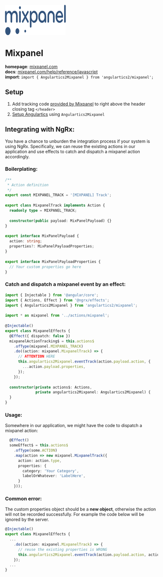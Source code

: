 <img
    src="../../../assets/svg/mixpanel.svg"
    alt="Mixpanel logo"
    height="100px"
    width="200px" />

# Mixpanel

**homepage**: [mixpanel.com](https://mixpanel.com/)  
**docs**: [mixpanel.com/help/reference/javascript](https://mixpanel.com/help/reference/javascript)  
**import**: `import { Angulartics2Mixpanel } from 'angulartics2/mixpanel';`

## Setup

1.  Add tracking code [provided by Mixpanel](https://mixpanel.com/help/reference/javascript) to right above the header closing tag `</header>`
2.  [Setup Angulartics](https://github.com/angulartics/angulartics2/tree/next#installation) using `Angulartics2Mixpanel`

## Integrating with NgRx:

You have a chance to unburden the integration process if your system is using NgRx. Specifically, we can reuse the existing actions in our application and use effects to catch and dispatch a mixpanel action accordingly.

### Boilerplating:

```ts
/**
 * Action definition
 */
export const MIXPANEL_TRACK = '[MIXPANEL] Track';

export class MixpanelTrack implements Action {
  readonly type = MIXPANEL_TRACK;

  constructor(public payload: MixPanelPayload) {}
}

export interface MixPanelPayload {
  action: string;
  properties?: MixPanelPayloadProperties;
}

export interface MixPanelPayloadProperties {
  // Your custom properties go here
}
```

### Catch and dispatch a mixpanel event by an effect:

```ts
import { Injectable } from '@angular/core';
import { Actions, Effect } from '@ngrx/effects';
import { Angulartics2Mixpanel } from 'angulartics2/mixpanel';

import * as mixpanel from '../actions/mixpanel';

@Injectable()
export class MixpanelEffects {
  @Effect({ dispatch: false })
  mixpanelActionTracking$ = this.actions$
    .ofType(mixpanel.MIXPANEL_TRACK)
    .do((action: mixpanel.MixpanelTrack) => {
      // ATTENTION HERE
      this.angulartics2Mixpanel.eventTrack(action.payload.action, {
        ...action.payload.properties,
      });
    });

  constructor(private actions$: Actions,
              private angulartics2Mixpanel: Angulartics2Mixpanel) {
  }
}
```

### Usage:

Somewhere in our application, we might have the code to dispatch a mixpanel action:

```ts
  @Effect()
  someEffect$ = this.actions$
    .ofType(some.ACTION)
    .map(action => new mixpanel.MixpanelTrack({
      action: action.type,
      properties: {
        category: 'Your Category',
        labelOrWhatever: 'LabelHere',
      }
    }));
```

### Common error:

The custom properties object should be a **new object**, otherwise the action will not be recorded successfully. For example the code below will be ignored by the server.

```ts
@Injectable()
export class MixpanelEffects {
  ...
    .do((action: mixpanel.MixpanelTrack) => {
      // reuse the existing properties is WRONG
      this.angulartics2Mixpanel.eventTrack(action.payload.action, action.payload.properties);
    });
  ...
}
```
